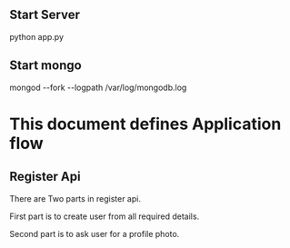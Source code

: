 ## Start Server
python app.py
## Start mongo
mongod --fork --logpath /var/log/mongodb.log


# This document defines Application flow
## Register Api
<p>There are Two parts in register api.</p>
<p>First part is to create user from all required details.</p>
<p>Second part is to ask user for a profile photo.</p>


